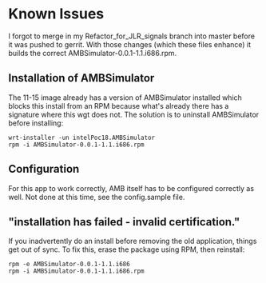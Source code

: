 # Known Issues
I forgot to merge in my Refactor_for_JLR_signals branch into master before it was pushed to gerrit.
With those changes (which these files enhance) it builds the correct AMBSimulator-0.0.1-1.1.i686.rpm.

## Installation of AMBSimulator
The 11-15 image already has a version of AMBSimulator installed which blocks this install from an
RPM because what's already there has a signature where this wgt does not.  The solution is to
uninstall AMBSimulator before installing:

    wrt-installer -un intelPoc18.AMBSimulator
    rpm -i AMBSimulator-0.0.1-1.1.i686.rpm

## Configuration
For this app to work correctly, AMB itself has to be configured correctly as well. Not done at this
time, see the config.sample file.

## "installation has failed - invalid certification."
If you inadvertently do an install before removing the old application, things get out of sync.
To fix this, erase the package using RPM, then reinstall:

    rpm -e AMBSimulator-0.0.1-1.1.i686
    rpm -i AMBSimulator-0.0.1-1.1.i686.rpm